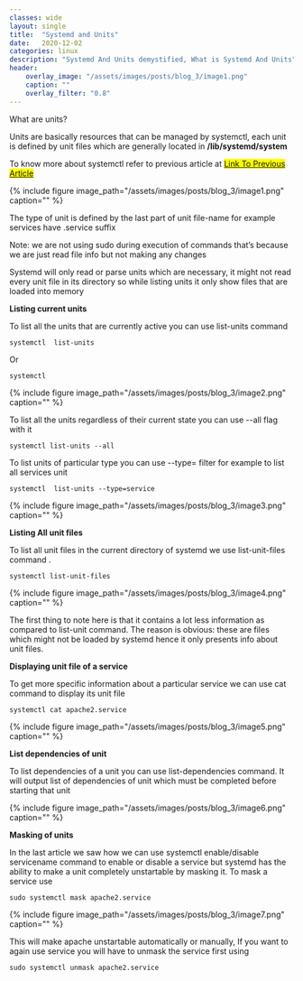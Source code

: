 ```yaml
---
classes: wide
layout: single
title:  "Systemd and Units"
date:   2020-12-02
categories: linux
description: "Systemd And Units demystified, What is Systemd And Units"
header:
    overlay_image: "/assets/images/posts/blog_3/image1.png"
    caption: ""
    overlay_filter: "0.8"
---
```


What are units?

Units are basically resources that can be managed by systemctl, each unit is defined by unit files which are generally located in  <b>/lib/systemd/system</b>

To know more about systemctl refer to previous article at <mark><a href="https://medium.com/@backbencherspot/systemd-and-services-70db064e177d?source=friends_link&sk=5dcffa22d36815d0596f4e14553f5c08"> Link To Previous Article </a></mark>


{% include figure image_path="/assets/images/posts/blog_3/image1.png" caption="" %}

The type of unit is defined by the last part of unit file-name for example services have .service suffix

Note: we are not using sudo during execution of commands that’s because we are just read file info but not making any changes 

Systemd will only read or parse units which are necessary, it might not read every unit file in its directory so while listing units it only show files that are loaded into memory 


<b>Listing current units</b>

To list all the units that are currently active you can use list-units command

    systemctl  list-units 

Or 

    systemctl 

{% include figure image_path="/assets/images/posts/blog_3/image2.png" caption="" %}

To list all the units regardless of their current state you can use --all flag with it
    
    systemctl list-units --all

To list units of particular type you can use --type= filter for example to list all services unit 
    
    systemctl  list-units --type=service

{% include figure image_path="/assets/images/posts/blog_3/image3.png" caption="" %}


<b>Listing All unit files</b>

To list all unit files in the current directory of systemd we use list-unit-files command .

    systemctl list-unit-files

{% include figure image_path="/assets/images/posts/blog_3/image4.png" caption="" %}

The first thing to note here is that it contains a lot less information as compared to list-unit command. The reason is obvious: these are files which might not be loaded by systemd hence it only presents info about unit files.

<b>Displaying unit file of a service</b>

To get more specific information about a particular service we can use cat command to display its unit file
    
    systemctl cat apache2.service 

{% include figure image_path="/assets/images/posts/blog_3/image5.png" caption="" %}

<b>List dependencies of unit </b>

To list dependencies of a unit you can use list-dependencies command. It will output list of dependencies of unit which must be completed before starting that unit
 
{% include figure image_path="/assets/images/posts/blog_3/image6.png" caption="" %}

<b>Masking of units</b>

In the last article we saw how we can use systemctl enable/disable servicename command to enable or disable a service but systemd has the ability to make a unit completely unstartable by masking it. To mask a service use 

    sudo systemctl mask apache2.service

{% include figure image_path="/assets/images/posts/blog_3/image7.png" caption="" %}

This will make apache unstartable automatically or manually, If you want to again use service you will have to unmask the service first using 
    
    sudo systemctl unmask apache2.service



